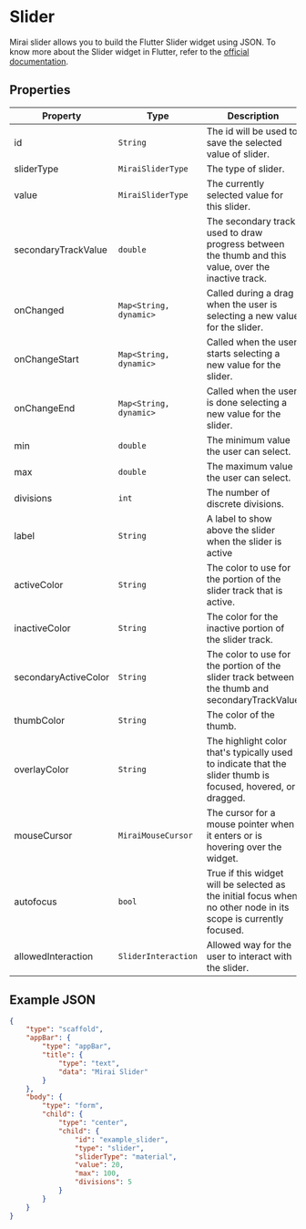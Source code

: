 # Slider

Mirai slider allows you to build the Flutter Slider widget using JSON. 
To know more about the Slider widget in Flutter, refer to the [official documentation](https://api.flutter.dev/flutter/material/Slider-class.html).

## Properties

| Property             | Type                   | Description                                                                                                     |
|----------------------|------------------------|-----------------------------------------------------------------------------------------------------------------|
| id                   | `String`               | The id will be used to save the selected value of slider.                                                       |
| sliderType           | `MiraiSliderType`      | The type of slider.                                                                                             |
| value                | `MiraiSliderType`      | The currently selected value for this slider.                                                                   |
| secondaryTrackValue  | `double`               | The secondary track used to draw progress between the thumb and this value, over the inactive track.            |
| onChanged            | `Map<String, dynamic>` | Called during a drag when the user is selecting a new value for the slider.                                     |
| onChangeStart        | `Map<String, dynamic>` | Called when the user starts selecting a new value for the slider.                                               |
| onChangeEnd          | `Map<String, dynamic>` | Called when the user is done selecting a new value for the slider.                                              |
| min                  | `double`               | The minimum value the user can select.                                                                          |
| max                  | `double`               | The maximum value the user can select.                                                                          |
| divisions            | `int`                  | The number of discrete divisions.                                                                               |
| label                | `String`               | A label to show above the slider when the slider is active                                                      |
| activeColor          | `String`               | The color to use for the portion of the slider track that is active.                                            |
| inactiveColor        | `String`               | The color for the inactive portion of the slider track.                                                         |
| secondaryActiveColor | `String`               | The color to use for the portion of the slider track between the thumb and secondaryTrackValue                  |
| thumbColor           | `String`               | The color of the thumb.                                                                                         |
| overlayColor         | `String`               | The highlight color that's typically used to indicate that the slider thumb is focused, hovered, or dragged.    |
| mouseCursor          | `MiraiMouseCursor`     | The cursor for a mouse pointer when it enters or is hovering over the widget.                                   |
| autofocus            | `bool`                 | True if this widget will be selected as the initial focus when no other node in its scope is currently focused. |
| allowedInteraction   | `SliderInteraction`    | Allowed way for the user to interact with the slider.                                                           |

## Example JSON

```json
{
    "type": "scaffold",
    "appBar": {
        "type": "appBar",
        "title": {
            "type": "text",
            "data": "Mirai Slider"
        }
    },
    "body": {
        "type": "form",
        "child": {
            "type": "center",
            "child": {
                "id": "example_slider",
                "type": "slider",
                "sliderType": "material",
                "value": 20,
                "max": 100,
                "divisions": 5
            }
        }
    }
}
```